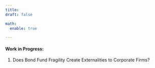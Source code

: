 ```yaml
---
title:  
draft: false

math:
  enable: true

---
```



#### Work in Progress:
1. Does Bond Fund Fragility Create Externalities to Corporate Firms?


